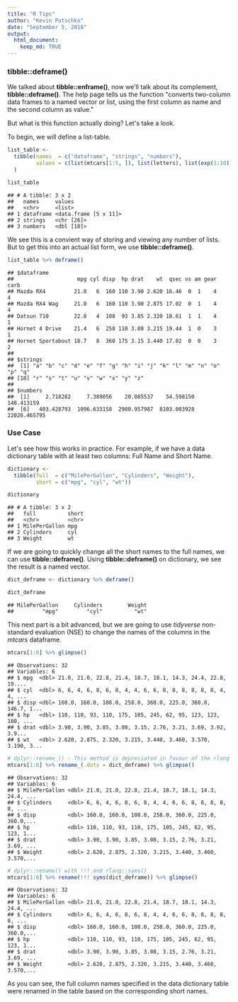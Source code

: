 ```yaml
---
title: "R Tips"
author: "Kevin Putschko"
date: "September 5, 2018"
output: 
  html_document:
    keep_md: TRUE
---
```




### tibble::deframe()

We talked about **tibble::enframe()**, now we'll talk about its complement, **tibble::deframe()**. The help page tells us the function "converts two-column data frames to a named vector or list, using the first column as name and the second column as value."  

But what is this function actually doing? Let's take a look.

To begin, we will define a list-table.


```r
list_table <- 
  tibble(names  = c("dataframe", "strings", "numbers"),
         values = c(list(mtcars[1:5, ]), list(letters), list(exp(1:10)))
  )

list_table 
```

```
## # A tibble: 3 x 2
##   names     values               
##   <chr>     <list>               
## 1 dataframe <data.frame [5 x 11]>
## 2 strings   <chr [26]>           
## 3 numbers   <dbl [10]>
```

We see this is a convient way of storing and viewing any number of lists.  But to get this into an actual list form, we use **tibble::deframe()**.


```r
list_table %>% deframe()
```

```
## $dataframe
##                    mpg cyl disp  hp drat    wt  qsec vs am gear carb
## Mazda RX4         21.0   6  160 110 3.90 2.620 16.46  0  1    4    4
## Mazda RX4 Wag     21.0   6  160 110 3.90 2.875 17.02  0  1    4    4
## Datsun 710        22.8   4  108  93 3.85 2.320 18.61  1  1    4    1
## Hornet 4 Drive    21.4   6  258 110 3.08 3.215 19.44  1  0    3    1
## Hornet Sportabout 18.7   8  360 175 3.15 3.440 17.02  0  0    3    2
## 
## $strings
##  [1] "a" "b" "c" "d" "e" "f" "g" "h" "i" "j" "k" "l" "m" "n" "o" "p" "q"
## [18] "r" "s" "t" "u" "v" "w" "x" "y" "z"
## 
## $numbers
##  [1]     2.718282     7.389056    20.085537    54.598150   148.413159
##  [6]   403.428793  1096.633158  2980.957987  8103.083928 22026.465795
```



### Use Case

Let's see how this works in practice.  For example, if we have a data dictionary table with at least two columns: Full Name and Short Name.


```r
dictionary <- 
  tibble(full  = c("MilePerGallon", "Cylinders", "Weight"),
         short = c("mpg", "cyl", "wt"))

dictionary
```

```
## # A tibble: 3 x 2
##   full          short
##   <chr>         <chr>
## 1 MilePerGallon mpg  
## 2 Cylinders     cyl  
## 3 Weight        wt
```

If we are going to quickly change all the short names to the full names, we can use **tibble::deframe()**.  Using **tibble::deframe()** on dictionary, we see the result is a named vector.


```r
dict_deframe <- dictionary %>% deframe()

dict_deframe
```

```
## MilePerGallon     Cylinders        Weight 
##         "mpg"         "cyl"          "wt"
```

This next part is a bit advanced, but we are going to use *tidyverse* non-standard evaluation (NSE) to change the names of the columns in the *mtcars* dataframe.


```r
mtcars[1:6] %>% glimpse()
```

```
## Observations: 32
## Variables: 6
## $ mpg  <dbl> 21.0, 21.0, 22.8, 21.4, 18.7, 18.1, 14.3, 24.4, 22.8, 19....
## $ cyl  <dbl> 6, 6, 4, 6, 8, 6, 8, 4, 4, 6, 6, 8, 8, 8, 8, 8, 8, 4, 4, ...
## $ disp <dbl> 160.0, 160.0, 108.0, 258.0, 360.0, 225.0, 360.0, 146.7, 1...
## $ hp   <dbl> 110, 110, 93, 110, 175, 105, 245, 62, 95, 123, 123, 180, ...
## $ drat <dbl> 3.90, 3.90, 3.85, 3.08, 3.15, 2.76, 3.21, 3.69, 3.92, 3.9...
## $ wt   <dbl> 2.620, 2.875, 2.320, 3.215, 3.440, 3.460, 3.570, 3.190, 3...
```

```r
# dplyr::rename_() - This method is depreciated in favour of the rlang package methods
mtcars[1:6] %>% rename_(.dots = dict_deframe) %>% glimpse()
```

```
## Observations: 32
## Variables: 6
## $ MilePerGallon <dbl> 21.0, 21.0, 22.8, 21.4, 18.7, 18.1, 14.3, 24.4, ...
## $ Cylinders     <dbl> 6, 6, 4, 6, 8, 6, 8, 4, 4, 6, 6, 8, 8, 8, 8, 8, ...
## $ disp          <dbl> 160.0, 160.0, 108.0, 258.0, 360.0, 225.0, 360.0,...
## $ hp            <dbl> 110, 110, 93, 110, 175, 105, 245, 62, 95, 123, 1...
## $ drat          <dbl> 3.90, 3.90, 3.85, 3.08, 3.15, 2.76, 3.21, 3.69, ...
## $ Weight        <dbl> 2.620, 2.875, 2.320, 3.215, 3.440, 3.460, 3.570,...
```

```r
# dplyr::rename() with !!! and rlang::syms()
mtcars[1:6] %>% rename(!!! syms(dict_deframe)) %>% glimpse()
```

```
## Observations: 32
## Variables: 6
## $ MilePerGallon <dbl> 21.0, 21.0, 22.8, 21.4, 18.7, 18.1, 14.3, 24.4, ...
## $ Cylinders     <dbl> 6, 6, 4, 6, 8, 6, 8, 4, 4, 6, 6, 8, 8, 8, 8, 8, ...
## $ disp          <dbl> 160.0, 160.0, 108.0, 258.0, 360.0, 225.0, 360.0,...
## $ hp            <dbl> 110, 110, 93, 110, 175, 105, 245, 62, 95, 123, 1...
## $ drat          <dbl> 3.90, 3.90, 3.85, 3.08, 3.15, 2.76, 3.21, 3.69, ...
## $ Weight        <dbl> 2.620, 2.875, 2.320, 3.215, 3.440, 3.460, 3.570,...
```

As you can see, the full column names specified in the data dictionary table were renamed in the table based on the corresponding short names.
